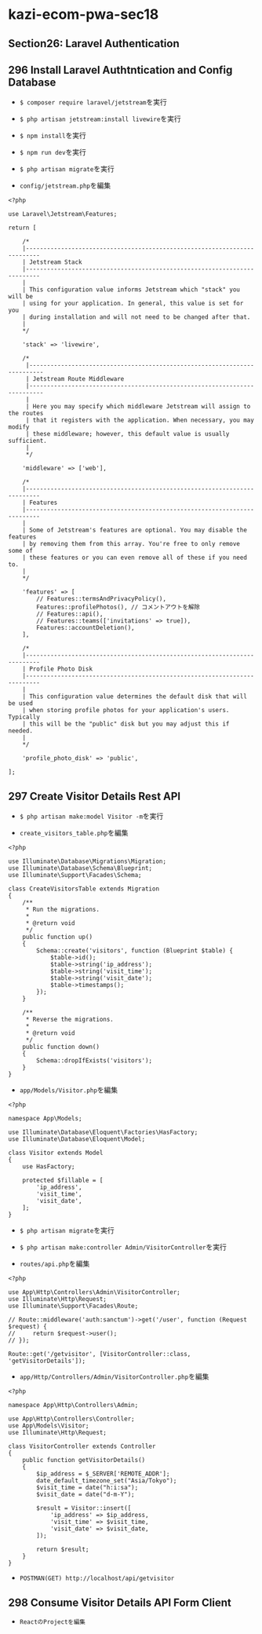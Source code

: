 # kazi-ecom-pwa-sec18

## Section26: Laravel Authentication

## 296 Install Laravel Authtntication and Config Database

+ `$ composer require laravel/jetstream`を実行<br>

+ `$ php artisan jetstream:install livewire`を実行<br>

+ `$ npm install`を実行<br>

+ `$ npm run dev`を実行<br>

+ `$ php artisan migrate`を実行<br>

+ `config/jetstream.php`を編集<br>

```
<?php

use Laravel\Jetstream\Features;

return [

    /*
    |--------------------------------------------------------------------------
    | Jetstream Stack
    |--------------------------------------------------------------------------
    |
    | This configuration value informs Jetstream which "stack" you will be
    | using for your application. In general, this value is set for you
    | during installation and will not need to be changed after that.
    |
    */

    'stack' => 'livewire',

    /*
     |--------------------------------------------------------------------------
     | Jetstream Route Middleware
     |--------------------------------------------------------------------------
     |
     | Here you may specify which middleware Jetstream will assign to the routes
     | that it registers with the application. When necessary, you may modify
     | these middleware; however, this default value is usually sufficient.
     |
     */

    'middleware' => ['web'],

    /*
    |--------------------------------------------------------------------------
    | Features
    |--------------------------------------------------------------------------
    |
    | Some of Jetstream's features are optional. You may disable the features
    | by removing them from this array. You're free to only remove some of
    | these features or you can even remove all of these if you need to.
    |
    */

    'features' => [
        // Features::termsAndPrivacyPolicy(),
        Features::profilePhotos(), // コメントアウトを解除
        // Features::api(),
        // Features::teams(['invitations' => true]),
        Features::accountDeletion(),
    ],

    /*
    |--------------------------------------------------------------------------
    | Profile Photo Disk
    |--------------------------------------------------------------------------
    |
    | This configuration value determines the default disk that will be used
    | when storing profile photos for your application's users. Typically
    | this will be the "public" disk but you may adjust this if needed.
    |
    */

    'profile_photo_disk' => 'public',

];
```

## 297 Create Visitor Details Rest API

+ `$ php artisan make:model Visitor -m`を実行<br>

+ `create_visitors_table.php`を編集<br>

```
<?php

use Illuminate\Database\Migrations\Migration;
use Illuminate\Database\Schema\Blueprint;
use Illuminate\Support\Facades\Schema;

class CreateVisitorsTable extends Migration
{
    /**
     * Run the migrations.
     *
     * @return void
     */
    public function up()
    {
        Schema::create('visitors', function (Blueprint $table) {
            $table->id();
            $table->string('ip_address');
            $table->string('visit_time');
            $table->string('visit_date');
            $table->timestamps();
        });
    }

    /**
     * Reverse the migrations.
     *
     * @return void
     */
    public function down()
    {
        Schema::dropIfExists('visitors');
    }
}
```

+ `app/Models/Visitor.php`を編集<br>

```
<?php

namespace App\Models;

use Illuminate\Database\Eloquent\Factories\HasFactory;
use Illuminate\Database\Eloquent\Model;

class Visitor extends Model
{
    use HasFactory;

    protected $fillable = [
        'ip_address',
        'visit_time',
        'visit_date',
    ];
}
```

+ `$ php artisan migrate`を実行<br>

+ `$ php artisan make:controller Admin/VisitorController`を実行<br>

+ `routes/api.php`を編集<br>

```
<?php

use App\Http\Controllers\Admin\VisitorController;
use Illuminate\Http\Request;
use Illuminate\Support\Facades\Route;

// Route::middleware('auth:sanctum')->get('/user', function (Request $request) {
//     return $request->user();
// });

Route::get('/getvisitor', [VisitorController::class, 'getVisitorDetails']);
```

+ `app/Http/Controllers/Admin/VisitorController.php`を編集<br>


```
<?php

namespace App\Http\Controllers\Admin;

use App\Http\Controllers\Controller;
use App\Models\Visitor;
use Illuminate\Http\Request;

class VisitorController extends Controller
{
    public function getVisitorDetails()
    {
        $ip_address = $_SERVER['REMOTE_ADDR'];
        date_default_timezone_set("Asia/Tokyo");
        $visit_time = date("h:i:sa");
        $visit_date = date("d-m-Y");

        $result = Visitor::insert([
            'ip_address' => $ip_address,
            'visit_time' => $visit_time,
            'visit_date' => $visit_date,
        ]);

        return $result;
    }
}
```

+ `POSTMAN(GET) http://localhost/api/getvisitor`<br>

## 298 Consume Visitor Details API Form Client

+ `ReactのProjectを編集`<br>


